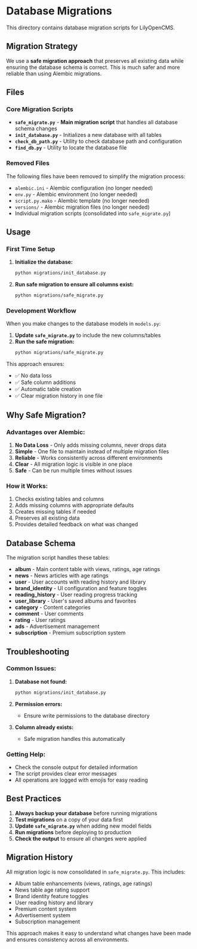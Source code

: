 # Database Migrations

This directory contains database migration scripts for LilyOpenCMS.

## Migration Strategy

We use a **safe migration approach** that preserves all existing data while ensuring the database schema is correct. This is much safer and more reliable than using Alembic migrations.

## Files

### Core Migration Scripts

- **`safe_migrate.py`** - **Main migration script** that handles all database schema changes
- **`init_database.py`** - Initializes a new database with all tables
- **`check_db_path.py`** - Utility to check database path and configuration
- **`find_db.py`** - Utility to locate the database file

### Removed Files

The following files have been removed to simplify the migration process:
- `alembic.ini` - Alembic configuration (no longer needed)
- `env.py` - Alembic environment (no longer needed)
- `script.py.mako` - Alembic template (no longer needed)
- `versions/` - Alembic migration files (no longer needed)
- Individual migration scripts (consolidated into `safe_migrate.py`)

## Usage

### First Time Setup

1. **Initialize the database:**
   ```bash
   python migrations/init_database.py
   ```

2. **Run safe migration to ensure all columns exist:**
   ```bash
   python migrations/safe_migrate.py
   ```

### Development Workflow

When you make changes to the database models in `models.py`:

1. **Update `safe_migrate.py`** to include the new columns/tables
2. **Run the safe migration:**
   ```bash
   python migrations/safe_migrate.py
   ```

This approach ensures:
- ✅ No data loss
- ✅ Safe column additions
- ✅ Automatic table creation
- ✅ Clear migration history in one file

## Why Safe Migration?

### Advantages over Alembic:

1. **No Data Loss** - Only adds missing columns, never drops data
2. **Simple** - One file to maintain instead of multiple migration files
3. **Reliable** - Works consistently across different environments
4. **Clear** - All migration logic is visible in one place
5. **Safe** - Can be run multiple times without issues

### How it Works:

1. Checks existing tables and columns
2. Adds missing columns with appropriate defaults
3. Creates missing tables if needed
4. Preserves all existing data
5. Provides detailed feedback on what was changed

## Database Schema

The migration script handles these tables:

- **album** - Main content table with views, ratings, age ratings
- **news** - News articles with age ratings
- **user** - User accounts with reading history and library
- **brand_identity** - UI configuration and feature toggles
- **reading_history** - User reading progress tracking
- **user_library** - User's saved albums and favorites
- **category** - Content categories
- **comment** - User comments
- **rating** - User ratings
- **ads** - Advertisement management
- **subscription** - Premium subscription system

## Troubleshooting

### Common Issues:

1. **Database not found:**
   ```bash
   python migrations/init_database.py
   ```

2. **Permission errors:**
   - Ensure write permissions to the database directory

3. **Column already exists:**
   - Safe migration handles this automatically

### Getting Help:

- Check the console output for detailed information
- The script provides clear error messages
- All operations are logged with emojis for easy reading

## Best Practices

1. **Always backup your database** before running migrations
2. **Test migrations** on a copy of your data first
3. **Update `safe_migrate.py`** when adding new model fields
4. **Run migrations** before deploying to production
5. **Check the output** to ensure all changes were applied

## Migration History

All migration logic is now consolidated in `safe_migrate.py`. This includes:

- Album table enhancements (views, ratings, age ratings)
- News table age rating support
- Brand identity feature toggles
- User reading history and library
- Premium content system
- Advertisement system
- Subscription management

This approach makes it easy to understand what changes have been made and ensures consistency across all environments.
